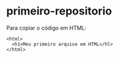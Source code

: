 # primeiro-repositorio

Para copiar o código em HTML:
```
<html>
  <h1>Meu primeiro arquivo em HTML</hl>
</html>
```
